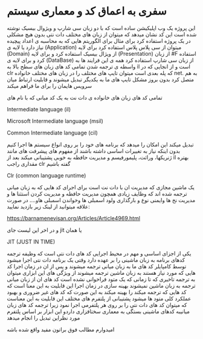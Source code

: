 # سفری به اعماق کد و معماری سیستم

این پروژه یک وب اپلیکیشن ساده است که با دو زبان سی شارپ و ویژوال بیسیک نوشته شده است 
این کد نشان میدهد که میتوان از زبان های مختلف دات نتی بدون هیچ مشکلی در یک پروژه استفاده کرد برای مثال برای الگوریتم هایی که به محاسبه ی اعداد پیچیده نیاز دارد یا لایه ی (Application) میتوان از سی پلاس پلاس استفاده کرد برای لایه (Domain) از ویژال بیسیک استفاده کرد و برای لایه (Presentation) از زبان #F استفاده کرد و برای لایه ی (DataBase) از زبان سی شارپ استفاده کرد همه ی این فرایند ها به واسطه ی ترجمه شدن تمامی کد های زبان های سطح بالا به il است و از انجایی که در clr که پله بعدی است میتوان تایپ های مختلف را در زبان های مختلف خانواده net. به هم متصل کرد بدون بروز مشکل تایپ های ما به یکدیگر تبدیل میشوند و قابلیت ارتباط میان سرویس هایمان را برای ما فراهم میکند

تمامی کد های زبان های خانواده ی دات نت به یک کد میانی که با نام های

Intermediate language (il)

Microsoft Intermediate language (msil)

Common Intermediate language (cil)

تبدیل میکند این امکان را میدهد که برنامه های خود را بر روی انواع سیستم ها اجرا کنیم بدون اینکه نیاز به
تغییرات اساسی داشته باشند از مفهوم های پیشرفت های مانند ژنریکها، وراثت، پلیمورفیسم و مدیریت حافظه
به خوبی پشتیبانی میکند
بعد از il بهتره مقداری راجب clr گفته باشیم 

Clr (common language runtime)

یک ماشین مجازی که مدیریت ان با دات نت است برای اجرای کد هایی که به زبان میانی ترجمه شده اند که
وظایف زیادی همچون مدیریت حافظه و مدیریت کردن استثنا ها و مدیریت نخ ها وایمنی نوع و بارگذاری
ولود اسمبلی ها وخواندن اسمبلی هاو....
در صورت علاقه میتوانید از لینک زیر بازدید نمایید:

https://barnamenevisan.org/Articles/Article4969.html

و در اخر این لیست جای jit یا همان 

JIT (JUST IN TIME)

یکی از اجزای اساسی و مهم در محیط اجرایی کد های دات نتی است که وظیفه ترجمه کدهای برنامه به زبان
ماشینی را بر عهده دارد وقتی یک برنامه دات نتی اجرا میشود توسط کامپایلر کد های ما به زبان میانی
ترجمه میشوند و پس از ان در زمان اجرا کد هایی که مورد نیاز هستند به زبان ماشین ترجمه میشوند از
ویژگی های این ابزاری میتوان به ترجمه تاخیری که تا زمانی که یک متود فراخوانی نشده است کد های
ان از زبان میانی ترجمه به زبان ماشین نمیشوند
بهینه سازی در زمان اجرا این قابلیت به این معنا است که کد هایی که ترجمه میکند را بهینه میکند به این
صورت که کد های غیر ضروری و بهبود عملکرد کلی متود ها میشود
پشتیبانی از پلتفرم های مختلف این قابلیت به این معناست که میتوان کد های دات نتی را بر روی هر پلتفرمی
اجرا نمود زیرا ترجمه کد های زبان میانیبه کدهای ماشینی بستگی به معماری سختافزاری داردو این
ابزار بر اساس پلتفرم مورد نظراین تبدیل را انجام میدهد


امیدوارم مطالب فوق براتون مفید واقع شده باشه 
